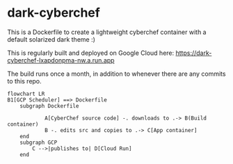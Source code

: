 # dark-cyberchef
This is a Dockerfile to create a lightweight cyberchef container with a default solarized dark theme :)

This is regularly built and deployed on Google Cloud here: https://dark-cyberchef-lxapdonpma-nw.a.run.app

The build runs once a month, in addition to whenever there are any commits to this repo.

```mermaid
flowchart LR
B1[GCP Scheduler] ==> Dockerfile
    subgraph Dockerfile

            A[CyberChef source code] -. downloads to .-> B(Build container)
            B -. edits src and copies to .-> C[App container]
    end
    subgraph GCP
        C -->|publishes to| D[Cloud Run]
    end
```
